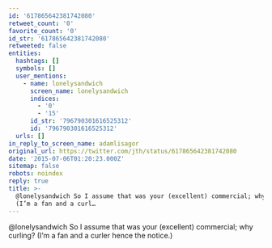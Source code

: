 ```yaml
---
id: '617865642381742080'
retweet_count: '0'
favorite_count: '0'
id_str: '617865642381742080'
retweeted: false
entities:
  hashtags: []
  symbols: []
  user_mentions:
    - name: lonelysandwich
      screen_name: lonelysandwich
      indices:
        - '0'
        - '15'
      id_str: '796790301616525312'
      id: '796790301616525312'
  urls: []
in_reply_to_screen_name: adamlisagor
original_url: https://twitter.com/jth/status/617865642381742080
date: '2015-07-06T01:20:23.000Z'
sitemap: false
robots: noindex
reply: true
title: >-
  @lonelysandwich So I assume that was your (excellent) commercial; why curling?
  (I’m a fan and a curl…
---
```


@lonelysandwich So I assume that was your (excellent) commercial; why curling? (I’m a fan and a curler hence the notice.)